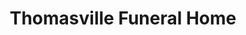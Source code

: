 ---
title: "Thomasville Funeral Home"
url: /thomasville/thomasville-funeral-home/
shop: funeral directors
---